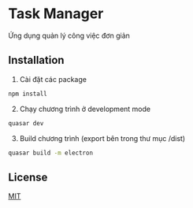 # Task Manager

Ứng dụng quản lý công việc đơn giản

## Installation

1. Cài đặt các package
```bash
npm install 
```
2. Chạy chương trình ở development mode
```bash
quasar dev
```
3. Build chương trình (export bên trong thư mục /dist)
```bash
quasar build -m electron
```

## License
[MIT](https://choosealicense.com/licenses/mit/)
